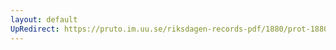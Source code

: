 ```yaml
---
layout: default
UpRedirect: https://pruto.im.uu.se/riksdagen-records-pdf/1880/prot-1880--ak--015/prot-1880--ak--015_021.pdf
---
```

